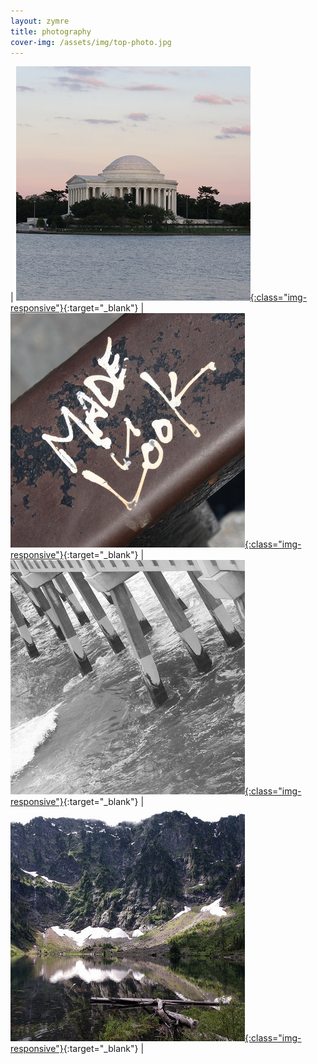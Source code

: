 ```yaml
---
layout: zymre
title: photography
cover-img: /assets/img/top-photo.jpg
---
```


| [<img src="/media/arch.jpg" onmouseover="this.src='/media/arch_hover.jpg'" onmouseout="this.src='/media/arch.jpg'" />{:class="img-responsive"}](https://photos.app.goo.gl/KXdwWE3XNrp3BegG7){:target="_blank"} | [<img src="/media/artsy.jpg" onmouseover="this.src='/media/artsy_hover.jpg'" onmouseout="this.src='/media/artsy.jpg'" />{:class="img-responsive"}](https://photos.app.goo.gl/bZPfukDdoUVrBKHJ9){:target="_blank"} | [<img src="/media/bw.jpg" onmouseover="this.src='/media/bw_hover.jpg'" onmouseout="this.src='/media/bw.jpg'" />{:class="img-responsive"}](https://photos.app.goo.gl/EcA5ttqPmHxtErAD9){:target="_blank"} | [<img src="/media/nature.jpg" onmouseover="this.src='/media/nature_hover.jpg'" onmouseout="this.src='/media/nature.jpg'" />{:class="img-responsive"}](https://photos.app.goo.gl/TDzS4STGVXaLPZpA8){:target="_blank"} |
